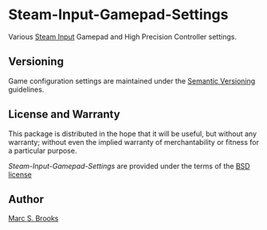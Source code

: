 # Steam-Input-Gamepad-Settings

Various [Steam Input](https://partner.steamgames.com/doc/features/steam_controller) Gamepad and High Precision Controller settings. 

## Versioning

Game configuration settings are maintained under the [Semantic Versioning](https://semver.org) guidelines.

## License and Warranty

This package is distributed in the hope that it will be useful, but without any warranty; without even the implied warranty of merchantability or fitness for a particular purpose.

_Steam-Input-Gamepad-Settings_ are provided under the terms of the [BSD license](http://www.opensource.org/licenses/bsd-license.php)

## Author

[Marc S. Brooks](https://github.com/nuxy)
